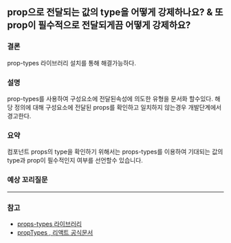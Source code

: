 ## prop으로 전달되는 값의 type을 어떻게 강제하나요?  & 또 prop이 필수적으로 전달되게끔 어떻게 강제하요?



### 결론

prop-types 라이브러리 설치를 통해 해결가능하다.


### 설명
prop-types를 사용하여 구성요소에 전달된속성에 의도한 유형을 문서화 할수있다. 해당 정의에 대해 구성요소에 전달된 props를 확인하고 일치하지 않는경우 개발단계에서 경고한다.

### 요약
컴포넌트 props의 type을 확인하기 위해서는 props-types를 이용하여 기대되는 값의 type과 prop이 필수적인지 여부를 선언할수 있습니다. 

### 예상 꼬리질문 
<hr/> 

### 참고 
- [props-types 라이브러리](https://www.npmjs.com/package/prop-types)
- [propTypes , 리액트 공식문서](https://ko.reactjs.org/docs/typechecking-with-proptypes.html)
